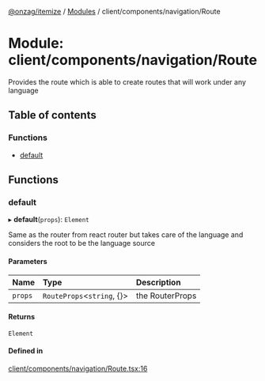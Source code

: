 [@onzag/itemize](../README.md) / [Modules](../modules.md) / client/components/navigation/Route

# Module: client/components/navigation/Route

Provides the route which is able to create routes that will work
under any language

## Table of contents

### Functions

- [default](client_components_navigation_Route.md#default)

## Functions

### default

▸ **default**(`props`): `Element`

Same as the router from react router but takes care of the language
and considers the root to be the language source

#### Parameters

| Name | Type | Description |
| :------ | :------ | :------ |
| `props` | `RouteProps`<`string`, {}\> | the RouterProps |

#### Returns

`Element`

#### Defined in

[client/components/navigation/Route.tsx:16](https://github.com/onzag/itemize/blob/f2db74a5/client/components/navigation/Route.tsx#L16)
